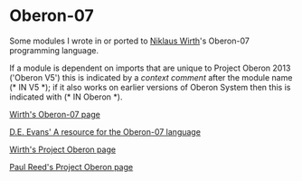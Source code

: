 # Oberon-07
Some modules I wrote in or ported to [Niklaus Wirth](https://inf.ethz.ch/personal/wirth/)'s Oberon-07 programming language.

If a module is dependent on imports that are unique to Project Oberon 2013 ('Oberon V5')
this is indicated by a *context comment* after the module name (*&nbsp;IN&nbsp;V5&nbsp;\*); if it also works on
earlier versions of Oberon System then this is indicated with (\*&nbsp;IN&nbsp;Oberon&nbsp;\*).

[Wirth's Oberon-07 page](https://inf.ethz.ch/personal/wirth/Oberon/index.html)

[D.E. Evans' A resource for the Oberon-07 language](http://oberon07.com/)

[Wirth's Project Oberon page](https://inf.ethz.ch/personal/wirth/ProjectOberon/index.html)

[Paul Reed's Project Oberon page](http://www.projectoberon.com/home)
